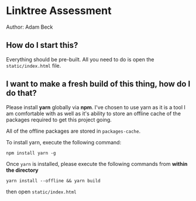 # Linktree Assessment
Author: Adam Beck

## How do I start this?

Everything should be pre-built. All you need to do is open the `static/index.html` file.

## I want to make a fresh build of this thing, how do I do that?

Please install **yarn** globally via **npm**. I've chosen to use yarn as it is a tool I am comfortable with as well as it's ability to store an offline cache of the packages required to get this project going.

All of the offline packages are stored in `packages-cache`.

To install yarn, execute the following command:

```
npm install yarn -g
```

Once `yarn` is installed, please execute the following commands from **within the directory**

```
yarn install --offline && yarn build

```

then open `static/index.html`
